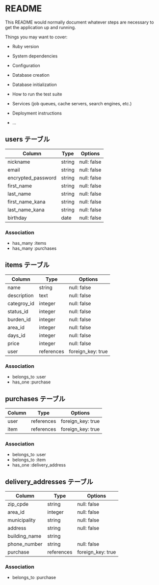 # README

This README would normally document whatever steps are necessary to get the
application up and running.

Things you may want to cover:

* Ruby version

* System dependencies

* Configuration

* Database creation

* Database initialization

* How to run the test suite

* Services (job queues, cache servers, search engines, etc.)

* Deployment instructions

* ...

## users テーブル

| Column                | Type    | Options     |
| --------------------- | ------- | ----------- |
| nickname              | string  | null: false |
| email                 | string  | null: false |
| encrypted_password    | string  | null: false |
| first_name            | string  | null: false |
| last_name             | string  | null: false |
| first_name_kana       | string  | null: false |
| last_name_kana        | string  | null: false |
| birthday              | date    | null: false |

### Association

- has_many :items
- has_many :purchases

## items テーブル

| Column      | Type     | Options     |
| ----------- | -------- | ----------- |
| name        | string   | null: false |
| description | text     | null: false |
| categroy_id | integer  | null: false |
| status_id   | integer  | null: false |
| burden_id   | integer  | null: false |
| area_id     | integer  | null: false |
| days_id     | integer  | null: false |
| price       | integer  | null: false |
| user        | references | foreign_key: true |

### Association

- belongs_to :user
- has_one :purchase


## purchases テーブル

| Column | Type       | Options           |
| ------ | ---------- | ----------------- |
| user   | references | foreign_key: true |
| item   | references | foreign_key: true |


### Association

- belongs_to :user
- belongs_to :item
- has_one :delivery_address

## delivery_addresses テーブル

| Column        | Type       | Options     |
| ------------- | ---------- | ----------- |
| zip_cpde      | string     | null: false |
| area_id       | integer    | null: false |
| municipality  | string     | null: false |
| address       | string     | null: false |
| building_name | string     |             |
| phone_number  | string     | null: false |
| purchase      | references | foreign_key: true|


### Association

- belongs_to :purchase